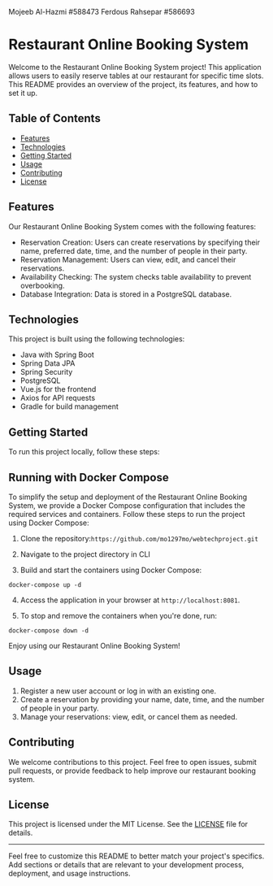 Mojeeb Al-Hazmi #588473
Ferdous Rahsepar #586693

# Restaurant Online Booking System

Welcome to the Restaurant Online Booking System project! This application allows users to easily reserve tables at our restaurant for specific time slots. This README provides an overview of the project, its features, and how to set it up.

## Table of Contents
- [Features](#features)
- [Technologies](#technologies)
- [Getting Started](#getting-started)
- [Usage](#usage)
- [Contributing](#contributing)
- [License](#license)

## Features

Our Restaurant Online Booking System comes with the following features:

- Reservation Creation: Users can create reservations by specifying their name, preferred date, time, and the number of people in their party.
- Reservation Management: Users can view, edit, and cancel their reservations.
- Availability Checking: The system checks table availability to prevent overbooking.
- Database Integration: Data is stored in a PostgreSQL database.

## Technologies

This project is built using the following technologies:

- Java with Spring Boot
- Spring Data JPA
- Spring Security
- PostgreSQL
- Vue.js for the frontend
- Axios for API requests
- Gradle for build management

## Getting Started

To run this project locally, follow these steps:

## Running with Docker Compose

To simplify the setup and deployment of the Restaurant Online Booking System, we provide a Docker Compose configuration that includes the required services and containers. Follow these steps to run the project using Docker Compose:

1. Clone the repository:`https://github.com/mo1297mo/webtechproject.git`

2. Navigate to the project directory in CLI

3. Build and start the containers using Docker Compose:
```
docker-compose up -d
```
4. Access the application in your browser at `http://localhost:8081`.

5. To stop and remove the containers when you're done, run:
```
docker-compose down -d
```
Enjoy using our Restaurant Online Booking System!



## Usage

1. Register a new user account or log in with an existing one.
2. Create a reservation by providing your name, date, time, and the number of people in your party.
3. Manage your reservations: view, edit, or cancel them as needed.

## Contributing

We welcome contributions to this project. Feel free to open issues, submit pull requests, or provide feedback to help improve our restaurant booking system.

## License

This project is licensed under the MIT License. See the [LICENSE](LICENSE) file for details.

---

Feel free to customize this README to better match your project's specifics. Add sections or details that are relevant to your development process, deployment, and usage instructions.

